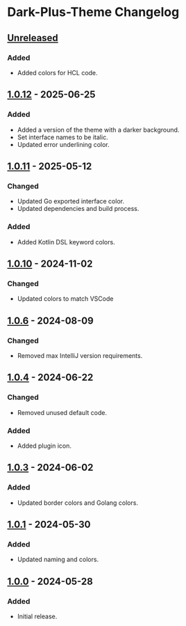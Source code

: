 <!-- Keep a Changelog guide -> https://keepachangelog.com -->

# Dark-Plus-Theme Changelog

## [Unreleased]

### Added

- Added colors for HCL code.

## [1.0.12] - 2025-06-25

### Added

- Added a version of the theme with a darker background.
- Set interface names to be italic.
- Updated error underlining color.

## [1.0.11] - 2025-05-12

### Changed

- Updated Go exported interface color.
- Updated dependencies and build process.

### Added

- Added Kotlin DSL keyword colors.

## [1.0.10] - 2024-11-02

### Changed

- Updated colors to match VSCode

## [1.0.6] - 2024-08-09

### Changed

- Removed max IntelliJ version requirements.

## [1.0.4] - 2024-06-22

### Changed

- Removed unused default code.

### Added

- Added plugin icon.

## [1.0.3] - 2024-06-02

### Added

- Updated border colors and Golang colors.

## [1.0.1] - 2024-05-30

### Added

- Updated naming and colors.

## [1.0.0] - 2024-05-28

### Added

- Initial release.

[Unreleased]: https://github.com/j-d-ha/Dark-Plus-Theme/compare/v1.0.12...HEAD

[1.0.12]: https://github.com/j-d-ha/Dark-Plus-Theme/compare/v1.0.11...v1.0.12

[1.0.11]: https://github.com/j-d-ha/Dark-Plus-Theme/compare/v1.0.10...v1.0.11

[1.0.10]: https://github.com/j-d-ha/Dark-Plus-Theme/compare/v1.0.6...v1.0.10

[1.0.6]: https://github.com/j-d-ha/Dark-Plus-Theme/compare/v1.0.4...v1.0.6

[1.0.4]: https://github.com/j-d-ha/Dark-Plus-Theme/compare/v1.0.3...v1.0.4

[1.0.3]: https://github.com/j-d-ha/Dark-Plus-Theme/compare/v1.0.1...v1.0.3

[1.0.1]: https://github.com/j-d-ha/Dark-Plus-Theme/compare/v1.0.0...v1.0.1

[1.0.0]: https://github.com/j-d-ha/Dark-Plus-Theme/commits/v1.0.0
